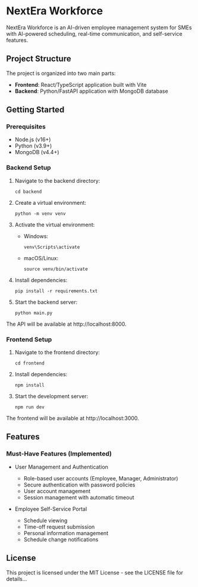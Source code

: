 # NextEra Workforce

NextEra Workforce is an AI-driven employee management system for SMEs with AI-powered scheduling, real-time communication, and self-service features.

## Project Structure

The project is organized into two main parts:

- **Frontend**: React/TypeScript application built with Vite
- **Backend**: Python/FastAPI application with MongoDB database

## Getting Started

### Prerequisites

- Node.js (v16+)
- Python (v3.9+)
- MongoDB (v4.4+)

### Backend Setup

1. Navigate to the backend directory:
   ```
   cd backend
   ```

2. Create a virtual environment:
   ```
   python -m venv venv
   ```

3. Activate the virtual environment:
   - Windows:
     ```
     venv\Scripts\activate
     ```
   - macOS/Linux:
     ```
     source venv/bin/activate
     ```

4. Install dependencies:
   ```
   pip install -r requirements.txt
   ```

5. Start the backend server:
   ```
   python main.py
   ```

The API will be available at http://localhost:8000.

### Frontend Setup

1. Navigate to the frontend directory:
   ```
   cd frontend
   ```

2. Install dependencies:
   ```
   npm install
   ```

3. Start the development server:
   ```
   npm run dev
   ```

The frontend will be available at http://localhost:3000.

## Features

### Must-Have Features (Implemented)

- User Management and Authentication
  - Role-based user accounts (Employee, Manager, Administrator)
  - Secure authentication with password policies
  - User account management
  - Session management with automatic timeout

- Employee Self-Service Portal
  - Schedule viewing
  - Time-off request submission
  - Personal information management
  - Schedule change notifications

## License

This project is licensed under the MIT License - see the LICENSE file for details...
